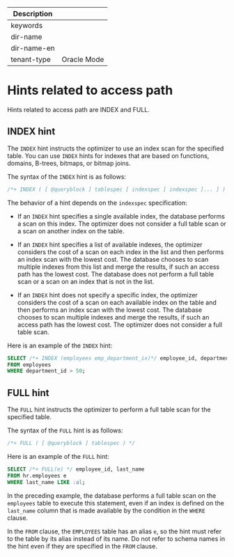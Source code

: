 | Description   |                 |
|---------------|-----------------|
| keywords      |                 |
| dir-name      |                 |
| dir-name-en   |                 |
| tenant-type   | Oracle Mode     |

# Hints related to access path

Hints related to access path are INDEX and FULL.

## INDEX hint

The `INDEX` hint instructs the optimizer to use an index scan for the specified table. You can use `INDEX` hints for indexes that are based on functions, domains, B-trees, bitmaps, or bitmap joins.

The syntax of the `INDEX` hint is as follows:

```sql
/*+ INDEX ( [ @queryblock ] tablespec [ indexspec [ indexspec ]... ] ) */
```

The behavior of a hint depends on the `indexspec` specification:

* If an `INDEX` hint specifies a single available index, the database performs a scan on this index. The optimizer does not consider a full table scan or a scan on another index on the table.

* If an `INDEX` hint specifies a list of available indexes, the optimizer considers the cost of a scan on each index in the list and then performs an index scan with the lowest cost. The database chooses to scan multiple indexes from this list and merge the results, if such an access path has the lowest cost. The database does not perform a full table scan or a scan on an index that is not in the list.

* If an `INDEX` hint does not specify a specific index, the optimizer considers the cost of a scan on each available index on the table and then performs an index scan with the lowest cost. The database chooses to scan multiple indexes and merge the results, if such an access path has the lowest cost. The optimizer does not consider a full table scan.

Here is an example of the `INDEX` hint:

```sql
SELECT /*+ INDEX (employees emp_department_ix)*/ employee_id, department_id
FROM employees
WHERE department_id > 50;
```

## FULL hint

The `FULL` hint instructs the optimizer to perform a full table scan for the specified table.

The syntax of the `FULL` hint is as follows:

```sql
/*+ FULL ( [ @queryblock ] tablespec ) */
```

Here is an example of the `FULL` hint:

```sql
SELECT /*+ FULL(e) */ employee_id, last_name
FROM hr.employees e
WHERE last_name LIKE :al;
```

In the preceding example, the database performs a full table scan on the `employees` table to execute this statement, even if an index is defined on the `last_name` column that is made available by the condition in the `WHERE` clause.

In the `FROM` clause, the `EMPLOYEES` table has an alias `e`, so the hint must refer to the table by its alias instead of its name. Do not refer to schema names in the hint even if they are specified in the `FROM` clause.
